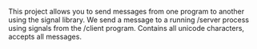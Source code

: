 This project allows you to send messages from one program to another using the signal library.
We send a message to a running /server process using signals from the /client program.
Contains all unicode characters, accepts all messages.
